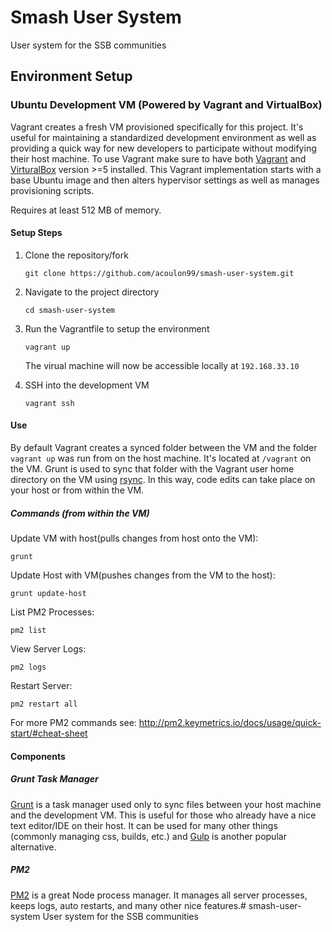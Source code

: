 # Smash User System
User system for the SSB communities

## Environment Setup

### Ubuntu Development VM (Powered by Vagrant and VirtualBox)

Vagrant creates a fresh VM provisioned specifically for this project. It's useful for maintaining a standardized development environment as well as providing a quick way for new developers to participate without modifying their host machine. To use Vagrant make sure to have both [Vagrant](https://www.vagrantup.com/downloads.html) and [VirturalBox](https://www.virtualbox.org/wiki/Downloads) version >=5 installed. This Vagrant implementation starts with a base Ubuntu image and then alters hypervisor settings as well as manages provisioning scripts.

Requires at least 512 MB of memory.

#### Setup Steps
1. Clone the repository/fork
	```
	git clone https://github.com/acoulon99/smash-user-system.git
	```

2. Navigate to the project directory
	```
	cd smash-user-system
	```

3. Run the Vagrantfile to setup the environment
	```
	vagrant up
	```

	The virual machine will now be accessible locally at `192.168.33.10`

4. SSH into the development VM
	```
	vagrant ssh
	```

#### Use
By default Vagrant creates a synced folder between the VM and the folder `vagrant up` was run from on the host machine. It's located at `/vagrant` on the VM. Grunt is used to sync that folder with the Vagrant user home directory on the VM using [rsync](https://github.com/jedrichards/grunt-rsync). In this way, code edits can take place on your host or from within the VM.


##### Commands (from within the VM)
Update VM with host(pulls changes from host onto the VM):
```
grunt
```

Update Host with VM(pushes changes from the VM to the host):
```
grunt update-host
```

List PM2 Processes:
```
pm2 list
```

View Server Logs:
```
pm2 logs
```

Restart Server:
```
pm2 restart all
```

For more PM2 commands see: http://pm2.keymetrics.io/docs/usage/quick-start/#cheat-sheet

#### Components

##### Grunt Task Manager
[Grunt](http://gruntjs.com/) is a task manager used only to sync files between your host machine and the development VM. This is useful for those who already have a nice text editor/IDE on their host. It can be used for many other things (commonly managing css, builds, etc.) and [Gulp](http://gulpjs.com/) is another popular alternative.

##### PM2
[PM2](http://pm2.keymetrics.io/) is a great Node process manager. It manages all server processes, keeps logs, auto restarts, and many other nice features.# smash-user-system
User system for the SSB communities
